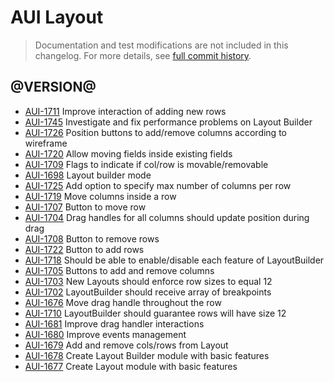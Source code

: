 # AUI Layout

> Documentation and test modifications are not included in this changelog. For more details, see [full commit history](https://github.com/liferay/alloy-ui/commits/master/src/aui-layout).

## @VERSION@

* [AUI-1711](https://issues.liferay.com/browse/AUI-1711) Improve interaction of adding new rows
* [AUI-1745](https://issues.liferay.com/browse/AUI-1745) Investigate and fix performance problems on Layout Builder
* [AUI-1726](https://issues.liferay.com/browse/AUI-1726) Position buttons to add/remove columns according to wireframe
* [AUI-1720](https://issues.liferay.com/browse/AUI-1720) Allow moving fields inside existing fields
* [AUI-1709](https://issues.liferay.com/browse/AUI-1709) Flags to indicate if col/row is movable/removable
* [AUI-1698](https://issues.liferay.com/browse/AUI-1698) Layout builder mode
* [AUI-1725](https://issues.liferay.com/browse/AUI-1725) Add option to specify max number of columns per row
* [AUI-1719](https://issues.liferay.com/browse/AUI-1719) Move columns inside a row
* [AUI-1707](https://issues.liferay.com/browse/AUI-1707) Button to move row
* [AUI-1704](https://issues.liferay.com/browse/AUI-1704) Drag handles for all columns should update position during drag
* [AUI-1708](https://issues.liferay.com/browse/AUI-1708) Button to remove rows
* [AUI-1722](https://issues.liferay.com/browse/AUI-1722) Button to add rows
* [AUI-1718](https://issues.liferay.com/browse/AUI-1718) Should be able to enable/disable each feature of LayoutBuilder
* [AUI-1705](https://issues.liferay.com/browse/AUI-1705) Buttons to add and remove columns
* [AUI-1703](https://issues.liferay.com/browse/AUI-1703) New Layouts should enforce row sizes to equal 12
* [AUI-1702](https://issues.liferay.com/browse/AUI-1702) LayoutBuilder should receive array of breakpoints
* [AUI-1676](https://issues.liferay.com/browse/AUI-1676) Move drag handle throughout the row
* [AUI-1710](https://issues.liferay.com/browse/AUI-1710) LayoutBuilder should guarantee rows will have size 12
* [AUI-1681](https://issues.liferay.com/browse/AUI-1681) Improve drag handler interactions
* [AUI-1680](https://issues.liferay.com/browse/AUI-1680) Improve events management
* [AUI-1679](https://issues.liferay.com/browse/AUI-1679) Add and remove cols/rows from Layout
* [AUI-1678](https://issues.liferay.com/browse/AUI-1678) Create Layout Builder module with basic features
* [AUI-1677](https://issues.liferay.com/browse/AUI-1677) Create Layout module with basic features
